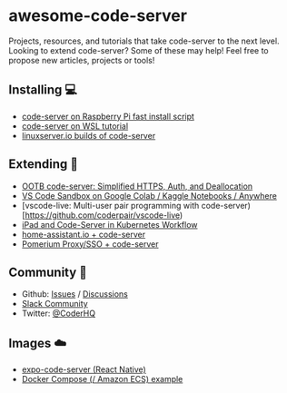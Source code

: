# awesome-code-server
Projects, resources, and tutorials that take code-server to the next level. Looking to extend code-server? Some of these may help! Feel free to propose new articles, projects or tools!

## Installing 💻
- [code-server on Raspberry Pi fast install script](https://holisticsecurity.io/2020/08/05/a-cloud-ide-for-the-masses)
- [code-server on WSL tutorial](https://fearthecowboy.com/tutorial/2020/09/17/Code-Serrver-On-WSL.html)
- [linuxserver.io builds of code-server](https://github.com/linuxserver/docker-code-server)

## Extending 🚀
- [OOTB code-server: Simplified HTTPS, Auth, and Deallocation](https://github.com/nullpo-head/Out-of-the-Box-CodeServer)
- [VS Code Sandbox on Google Colab / Kaggle Notebooks / Anywhere](https://github.com/cdr/code-server/discussions/2084)
- [vscode-live: Multi-user pair programming with code-server)[https://github.com/coderpair/vscode-live)
- [iPad and Code-Server in Kubernetes Workflow](https://brownfield.dev/post/2020-07-11-ipad-code-server-workflow/)
- [home-assistant.io + code-server](https://github.com/hassio-addons/addon-vscode)
- [Pomerium Proxy/SSO + code-server](https://www.pomerium.io/guides/vs-code-server.html#background)

## Community 💬
- Github: [Issues](https://github.com/cdr/code-server/issues) / [Discussions](https://github.com/cdr/code-server/discussions)
- [Slack Community](https://cdr.co/join-community)
- Twitter: [@CoderHQ](https://twitter.com/CoderHQ/follow)

## Images ☁️
- [expo-code-server (React Native)](https://github.com/bcdr-demos/expo-code-server)
- [Docker Compose (/ Amazon ECS) example](https://github.com/bcdr-demos/code-server-ecs/)
